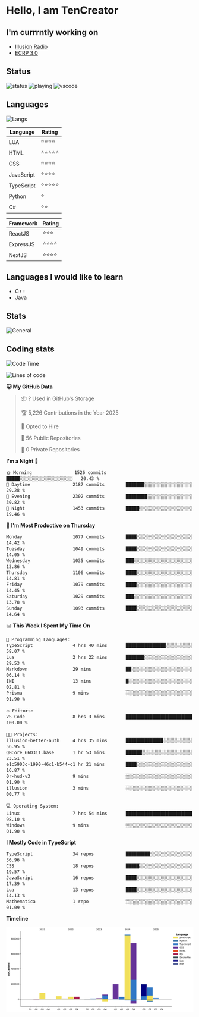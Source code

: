 # Hello, I am TenCreator

## I'm currrntly working on
- [Illusion Radio](https://illusionradio.co.uk/)
- [ECRP 3.0](http://github.com/Emerald-Coast-Roleplay/)

## Status
![status](https://api.statusbadges.me/badge/status/518334475038359555?simple=true&style=for-the-badge)
![playing](https://api.statusbadges.me/badge/playing/518334475038359555?style=for-the-badge)
![vscode](https://api.statusbadges.me/badge/vscode/518334475038359555?style=for-the-badge)

## Languages
![Langs](https://github-readme-stats.vercel.app/api/top-langs/?username=tencreator&layout=compact&theme=radical)


|Language|Rating|
|--------|------|
|LUA|⭐️⭐️⭐️⭐️|
|HTML|⭐️⭐️⭐️⭐️⭐️|
|CSS|⭐️⭐️⭐️⭐️|
|JavaScript|⭐️⭐️⭐️⭐️|
|TypeScript|⭐️⭐️⭐️⭐️⭐️|
|Python|⭐️|
|C#|⭐️⭐️ |

|Framework|Rating|
|--------|------|
|ReactJS|⭐️⭐️⭐|
|ExpressJS|⭐️⭐️⭐️⭐️|
|NextJS|⭐️⭐️⭐⭐️|

## Languages I would like to learn
- C++
- Java

## Stats
![General](https://github-readme-stats.vercel.app/api?username=tencreator&show_icons=true&theme=radical)

## Coding stats

<!--START_SECTION:waka-->
![Code Time](http://img.shields.io/badge/Code%20Time-680%20hrs%2041%20mins-blue)

![Lines of code](https://img.shields.io/badge/From%20Hello%20World%20I%27ve%20Written-2.5%20million%20lines%20of%20code-blue)

**🐱 My GitHub Data** 

> 📦 ? Used in GitHub's Storage 
 > 
> 🏆 5,226 Contributions in the Year 2025
 > 
> 💼 Opted to Hire
 > 
> 📜 56 Public Repositories 
 > 
> 🔑 0 Private Repositories 
 > 
**I'm a Night 🦉** 

```text
🌞 Morning                1526 commits        █████░░░░░░░░░░░░░░░░░░░░   20.43 % 
🌆 Daytime                2187 commits        ███████░░░░░░░░░░░░░░░░░░   29.28 % 
🌃 Evening                2302 commits        ████████░░░░░░░░░░░░░░░░░   30.82 % 
🌙 Night                  1453 commits        █████░░░░░░░░░░░░░░░░░░░░   19.46 % 
```
📅 **I'm Most Productive on Thursday** 

```text
Monday                   1077 commits        ████░░░░░░░░░░░░░░░░░░░░░   14.42 % 
Tuesday                  1049 commits        ████░░░░░░░░░░░░░░░░░░░░░   14.05 % 
Wednesday                1035 commits        ███░░░░░░░░░░░░░░░░░░░░░░   13.86 % 
Thursday                 1106 commits        ████░░░░░░░░░░░░░░░░░░░░░   14.81 % 
Friday                   1079 commits        ████░░░░░░░░░░░░░░░░░░░░░   14.45 % 
Saturday                 1029 commits        ███░░░░░░░░░░░░░░░░░░░░░░   13.78 % 
Sunday                   1093 commits        ████░░░░░░░░░░░░░░░░░░░░░   14.64 % 
```


📊 **This Week I Spent My Time On** 

```text
💬 Programming Languages: 
TypeScript               4 hrs 40 mins       ███████████████░░░░░░░░░░   58.07 % 
Lua                      2 hrs 22 mins       ███████░░░░░░░░░░░░░░░░░░   29.53 % 
Markdown                 29 mins             ██░░░░░░░░░░░░░░░░░░░░░░░   06.14 % 
INI                      13 mins             █░░░░░░░░░░░░░░░░░░░░░░░░   02.81 % 
Prisma                   9 mins              ░░░░░░░░░░░░░░░░░░░░░░░░░   01.90 % 

🔥 Editors: 
VS Code                  8 hrs 3 mins        █████████████████████████   100.00 % 

🐱‍💻 Projects: 
illusion-better-auth     4 hrs 35 mins       ██████████████░░░░░░░░░░░   56.95 % 
QBCore_66D311.base       1 hr 53 mins        ██████░░░░░░░░░░░░░░░░░░░   23.51 % 
e1c5903c-1990-46c1-b544-c1 hr 21 mins        ████░░░░░░░░░░░░░░░░░░░░░   16.87 % 
0r-hud-v3                9 mins              ░░░░░░░░░░░░░░░░░░░░░░░░░   01.90 % 
illusion                 3 mins              ░░░░░░░░░░░░░░░░░░░░░░░░░   00.77 % 

💻 Operating System: 
Linux                    7 hrs 54 mins       █████████████████████████   98.10 % 
Windows                  9 mins              ░░░░░░░░░░░░░░░░░░░░░░░░░   01.90 % 
```

**I Mostly Code in TypeScript** 

```text
TypeScript               34 repos            █████████░░░░░░░░░░░░░░░░   36.96 % 
CSS                      18 repos            █████░░░░░░░░░░░░░░░░░░░░   19.57 % 
JavaScript               16 repos            ████░░░░░░░░░░░░░░░░░░░░░   17.39 % 
Lua                      13 repos            ████░░░░░░░░░░░░░░░░░░░░░   14.13 % 
Mathematica              1 repo              ░░░░░░░░░░░░░░░░░░░░░░░░░   01.09 % 
```



**Timeline**

![Lines of Code chart](https://raw.githubusercontent.com/tencreator/tencreator/main/assets/bar_graph.png)


<!--END_SECTION:waka-->
